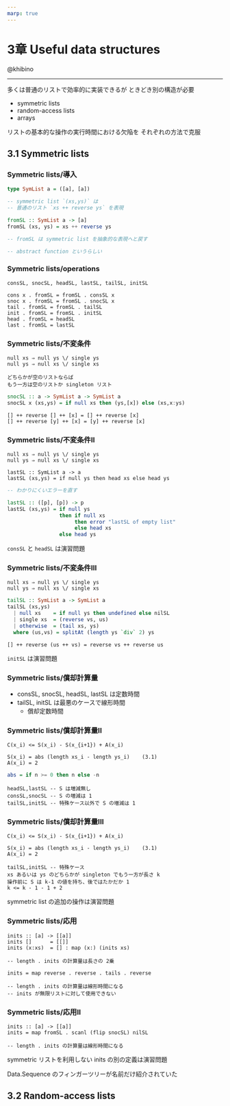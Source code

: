 ```yaml
---
marp: true
---
```

<!-- theme: gaia -->
<!-- template: invert -->
<!-- page_number: true -->
<!-- paginate: true -->
<!-- headingDivider: 3 -->
<!--
style: |
    h1, h2, h3, h4, h5, header, footer {
	    color: white;
	}
	section {
	    background-color: black;
        color: white;
	}
 -->

# 3章 Useful data structures

@khibino

---

多くは普通のリストで効率的に実装できるが
ときどき別の構造が必要

* symmetric lists
* random-access lists
* arrays

リストの基本的な操作の実行時間における欠陥を
それぞれの方法で克服


## 3.1 Symmetric lists


### Symmetric lists/導入

```haskell
type SymList a = ([a], [a])

-- symmetric list `(xs,ys)` は
-- 普通のリスト `xs ++ reverse ys` を表現
```

```haskell
fromSL :: SymList a -> [a]
fromSL (xs, ys) = xs ++ reverse ys

-- fromSL は symmetric list を抽象的な表現へと戻す

-- abstract function というらしい
```


### Symmetric lists/operations

```
consSL, snocSL, headSL, lastSL, tailSL, initSL
```

```
cons x . fromSL = fromSL . consSL x
snoc x . fromSL = fromSL . snocSL x
tail . fromSL = fromSL . tailSL
init . fromSL = fromSL . initSL
head . fromSL = headSL
last . fromSL = lastSL
```


### Symmetric lists/不変条件

```
null xs ⇒ null ys \/ single ys
null ys ⇒ null xs \/ single xs

どちらかが空のリストならば
もう一方は空のリストか singleton リスト
```

```haskell
snocSL :: a -> SymList a -> SymList a
snocSL x (xs,ys) = if null xs then (ys,[x]) else (xs,x:ys)
```

```
[] ++ reverse [] ++ [x] = [] ++ reverse [x]
[] ++ reverse [y] ++ [x] = [y] ++ reverse [x]
```


### Symmetric lists/不変条件II

```
null xs ⇒ null ys \/ single ys
null ys ⇒ null xs \/ single xs
```

```
lastSL :: SymList a -> a
lastSL (xs,ys) = if null ys then head xs else head ys
```

```haskell
-- わかりにくいエラーを直す

lastSL :: ([p], [p]) -> p
lastSL (xs,ys) = if null ys
                 then if null xs
                      then error "lastSL of empty list"
                      else head xs
                 else head ys
```

`consSL` と `headSL` は演習問題


### Symmetric lists/不変条件III

```
null xs ⇒ null ys \/ single ys
null ys ⇒ null xs \/ single xs
```

```haskell
tailSL :: SymList a -> SymList a
tailSL (xs,ys)
  | null xs    = if null ys then undefined else nilSL
  | single xs  = (reverse vs, us)
  | otherwise  = (tail xs, ys)
  where (us,vs) = splitAt (length ys `div` 2) ys
```

```
[] ++ reverse (us ++ vs) = reverse vs ++ reverse us
```

`initSL` は演習問題


### Symmetric lists/償却計算量

* consSL, snocSL, headSL, lastSL は定数時間
* tailSL, initSL は最悪のケースで線形時間
    - 償却定数時間

### Symmetric lists/償却計算量II

```
C(x_i) <= S(x_i) - S(x_{i+1}) + A(x_i)

S(x_i) = abs (length xs_i - length ys_i)    (3.1)
A(x_i) = 2
```

```haskell
abs = if n >= 0 then n else -n
```

```
headSL,lastSL -- S は増減無し
consSL,snocSL -- S の増減は 1
tailSL,initSL -- 特殊ケース以外で S の増減は 1
```


### Symmetric lists/償却計算量III

```
C(x_i) <= S(x_i) - S(x_{i+1}) + A(x_i)

S(x_i) = abs (length xs_i - length ys_i)    (3.1)
A(x_i) = 2
```

```
tailSL,initSL -- 特殊ケース
xs あるいは ys のどちらかが singleton でもう一方が長さ k
操作前に S は k-1 の値を持ち、後ではたかだか 1
k <= k - 1 - 1 + 2
```

symmetric list の追加の操作は演習問題

### Symmetric lists/応用

```
inits :: [a] -> [[a]]
inits []      = [[]]
inits (x:xs)  = [] : map (x:) (inits xs)

-- length . inits の計算量は長さの 2乗
```

```
inits = map reverse . reverse . tails . reverse

-- length . inits の計算量は線形時間になる
-- inits が無限リストに対して使用できない
```

### Symmetric lists/応用II

```
inits :: [a] -> [[a]]
inits = map fromSL . scanl (flip snocSL) nilSL

-- length . inits の計算量は線形時間になる
```

symmetric リストを利用しない inits の別の定義は演習問題

Data.Sequence のフィンガーツリーが名前だけ紹介されていた


## 3.2 Random-access lists
